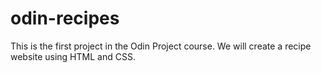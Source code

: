 # odin-recipes
This is the first project in the Odin Project course.
We will create a recipe website using HTML and CSS.